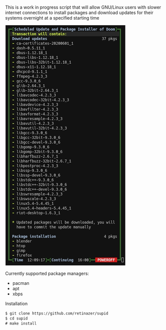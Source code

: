 This is a work in progress script that will allow GNU/Linux users with slower internet connections to install packages and download updates for their systems overnight at a specified starting time

![SUPID](supid.jpg)

Currently supported package managers:
- pacman
- apt
- xbps

Installation
```
$ git clone https://github.com/retinazer/supid
$ cd supid
# make install
```
